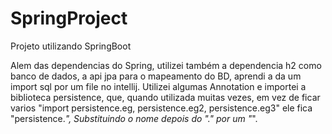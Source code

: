# SpringProject
Projeto utilizando SpringBoot

Alem das dependencias do Spring, utilizei também a dependencia h2 como banco de dados, a api jpa para o mapeamento do BD, aprendi a da um import sql por um file no intellij. 
Utilizei algumas Annotation e importei a biblioteca persistence, que, quando utilizada muitas vezes, em vez de ficar varios "import persistence.eg, persistence.eg2, persistence.eg3" ele fica "persistence.*", Substituindo o nome
depois do "." por um "*".
